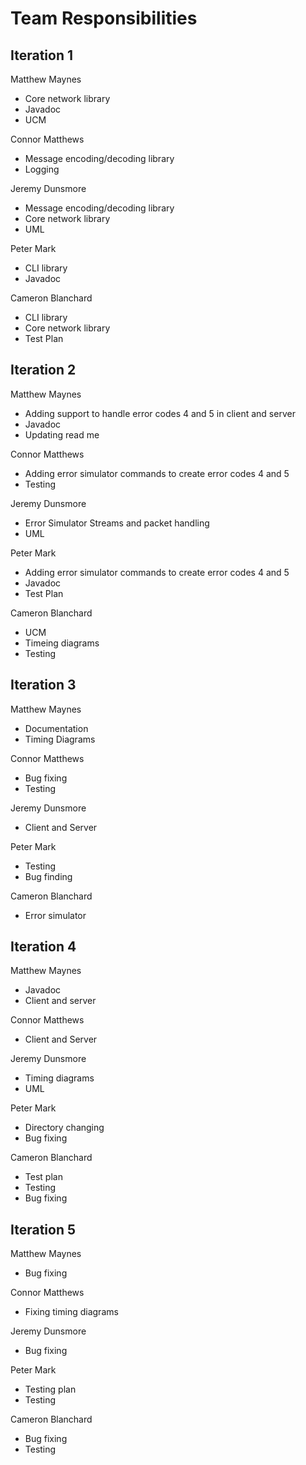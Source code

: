 # Team Responsibilities

## Iteration 1

Matthew Maynes

- Core network library
- Javadoc
- UCM

Connor Matthews

- Message encoding/decoding library
- Logging

Jeremy Dunsmore

- Message encoding/decoding library
- Core network library
- UML
 
Peter Mark

- CLI library
- Javadoc

Cameron Blanchard

- CLI library
- Core network library
- Test Plan

## Iteration 2

Matthew Maynes

- Adding support to handle error codes 4 and 5 in client and server
- Javadoc
- Updating read me

Connor Matthews

- Adding error simulator commands to create error codes 4 and 5
- Testing

Jeremy Dunsmore

- Error Simulator Streams and packet handling
- UML
 
Peter Mark

- Adding error simulator commands to create error codes 4 and 5
- Javadoc
- Test Plan

Cameron Blanchard

- UCM
- Timeing diagrams
- Testing


## Iteration 3

Matthew Maynes

- Documentation
- Timing Diagrams

Connor Matthews

- Bug fixing
- Testing

Jeremy Dunsmore

- Client and Server

Peter Mark

- Testing
- Bug finding

Cameron Blanchard

- Error simulator

## Iteration 4

Matthew Maynes

- Javadoc
- Client and server

Connor Matthews

- Client and Server

Jeremy Dunsmore

- Timing diagrams
- UML

Peter Mark

- Directory changing
- Bug fixing

Cameron Blanchard

- Test plan
- Testing
- Bug fixing 

## Iteration 5

Matthew Maynes

- Bug fixing

Connor Matthews

- Fixing timing diagrams

Jeremy Dunsmore

- Bug fixing

Peter Mark

- Testing plan
- Testing

Cameron Blanchard

- Bug fixing
- Testing
